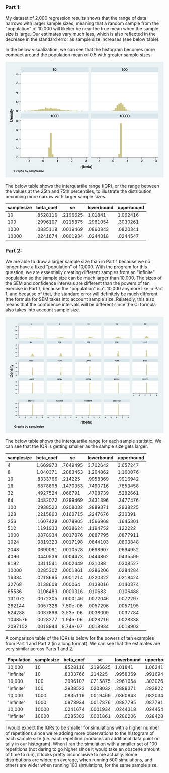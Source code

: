 ### Part 1:

My dataset of 2,000 regression results shows that the range of data narrows with larger sample sizes, meaning that a random sample from the "population" of 10,000 will likelier be near the true mean when the sample size is large. Our estimates vary much less, which is also reflected in the decrease in the standard error as sample size increases (see below table).

In the below visualization, we can see that the histogram becomes more compact around the population mean of 0.5 with greater sample sizes. 

![Histograms by sample size](outputs/graph1.jpg)

The below table shows the interquartile range (IQR), or the range between the values at the 25th and 75th percentiles, to illustrate the distribution becoming more narrow with larger sample sizes. 

| samplesize | beta_coef | se       | lowerbound | upperbound |
|------------|-----------|----------|------------|------------|
| 10         | .8528116  | .2196625 | 1.01841    | 1.062416   |
| 100        | .2996107  | .0215875 | .2961054   | .3030261   |
| 1000       | .0835119  | .0019469 | .0860843   | .0820341   |
| 10000      | .0241674  | .0001934 | .0244318   | .0244547   |

### Part 2:

We are able to draw a larger sample size than in Part 1 because we no longer have a fixed "population" of 10,000. With the program for this question, we are essentially creating different samples from an "infinite" population so the sample size can be much larger than 10,000. The sizes of the SEM and confidence intervals are different than the powers of ten exercise in Part 1, because the "population" isn't 10,000 anymore like in Part 1, and because of that, the standard error will definitely be much different (the formula for SEM takes into account sample size. Relatedly, this also means that the confidence intervals will be different since the CI formula also takes into account sample size. 

![Histograms by sample size](outputs/graph2.jpg)

The below table shows the interquartile range for each sample statistic. We can see that the IQR is getting smaller as the sample size gets larger.

| samplesize | beta_coef | se       | lowerbound | upperbound |
|------------|-----------|----------|------------|------------|
| 4          | 1.669973  | .7649495 | 3.702642   | 3.657247   |
| 8          | 1.040371  | .2883453 | 1.264862   | 1.160076   |
| 10         | .8333766  | .214225  | .9958369   | .9916942   |
| 16         | .6878898  | .1470353 | .7490716   | .7853458   |
| 32         | .4927524  | .066791  | .4708739   | .5282661   |
| 64         | .3482072  | .0299469 | .3431396   | .3477476   |
| 100        | .2938523  | .0208032 | .2889371   | .2938225   |
| 128        | .2215863  | .0160715 | .2247676   | .230391    |
| 256        | .1607429  | .0078905 | .1566968   | .1645301   |
| 512        | .1191933  | .0038624 | .1194752   | .122222    |
| 1000       | .0878934  | .0017876 | .0887795   | .0877911   |
| 1024       | .0819323  | .0017198 | .0844103   | .0803848   |
| 2048       | .0690091  | .0010528 | .0698907   | .0694952   |
| 4096       | .0440536  | .0004473 | .0444862   | .0435599   |
| 8192       | .0311541  | .0002449 | .031088    | .0308527   |
| 10000      | .0285302  | .0001861 | .0286206   | .0284284   |
| 16384      | .0218695  | .0001214 | .0220322   | .0218424   |
| 32768      | .0138608  | .000064  | .0138016   | .0140374   |
| 65536      | .0106483  | .0000316 | .010683    | .0106488   |
| 131072     | .0072305  | .0000146 | .0072046   | .0072297   |
| 262144     | .0057328  | 7.50e-06 | .0057296   | .0057195   |
| 524288     | .0037896  | 3.53e-06 | .0038009   | .0037784   |
| 1048576    | .0028277  | 1.94e-06 | .0028216   | .0028338   |
| 2097152    | .0018944  | 8.74e-07 | .0018984   | .0018903   |


A comparison table of the IQRs is below for the powers of ten examples from Part 1 and Part 2 (in a long format). We can see that the estimates are very similar across Parts 1 and 2.

| Population | samplesize | beta_coef | se       | lowerbound | upperbound |
|------------|------------|-----------|----------|------------|------------|
| 10,000     | 10         | .8528116  | .2196625 | 1.01841    | 1.062416   |
| "infinite" | 10         | .8333766  | .214225  | .9958369   | .9916942   |
| 10,000     | 100        | .2996107  | .0215875 | .2961054   | .3030261   |
| "infinite" | 100        | .2938523  | .0208032 | .2889371   | .2938225   |
| 10,000     | 1000       | .0835119  | .0019469 | .0860843   | .0820341   |
| "infinite" | 1000       | .0878934  | .0017876 | .0887795   | .0877911   |
| 10,000     | 10000      | .0241674  | .0001934 | .0244318   | .0244547   |
| "infinite" | 10000      | .0285302  | .0001861 | .0286206   | .0284284   |


I would expect the IQRs to be smaller for simulations with a higher number of repetitions since we're adding more observations to the histogram of each sample size (i.e. each repetition produces an additional data point or tally in our histogram). When I ran the simulation with a smaller set of 100 repetitions (not daring to go higher since it would take an obscene amount of time to run), it looks pretty inconclusive to me actually. Some distributions are wider, on average, when running 500 simulations, and others are wider when running 100 simulations, for the same sample size.

